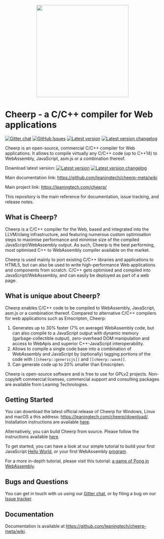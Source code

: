 <p align="center"><img src="https://github.com/leaningtech/cheerp-meta/blob/master/media/cheerp_light_background.png" width="300"></p>

# Cheerp - a C/C++ compiler for Web applications

[![Gitter chat](https://badges.gitter.im/leaningtech/cheerp.svg)](https://gitter.im/leaningtech/cheerp)
[![GitHub Issues](https://img.shields.io/github/issues/leaningtech/cheerp-meta.svg)](https://github.com/leaningtech/cheerp-meta/issues)
[![Latest version](https://img.shields.io/badge/cheerp-2.0-brightgreen.svg)](https://leaningtech.com/cheerp/download/)  [![Latest version changelog](https://img.shields.io/badge/cheerp2.0-changelog-brightgreen.svg)](https://github.com/leaningtech/cheerp-meta/wiki/Changelog)

Cheerp is an open-source, commercial C/C++ compiler for Web applications. It allows to compile virtually any C/C++ code (up to C++14) to WebAssembly, JavaScript, asm.js or a combination thereof.

Download latest version: [![Latest version](https://img.shields.io/badge/cheerp-2.0-brightgreen.svg)](https://leaningtech.com/cheerp/download/)  [![Latest version changelog](https://img.shields.io/badge/cheerp2.0-changelog-brightgreen.svg)](https://github.com/leaningtech/cheerp-meta/wiki/Changelog)

Main documentation link: https://github.com/leaningtech/cheerp-meta/wiki

Main project link: https://leaningtech.com/cheerp/

This repository is the main reference for documentation, issue tracking, and release notes.

What is Cheerp?
------

Cheerp is a C/C++ compiler for the Web, based and integrated into the LLVM/clang infrastructure, and featuring numerous custom optimisation steps to maximise performance and minimise size of the compiled JavaScript/WebAssembly output. As such, Cheerp is the best performing, most optimised C++ to WebAssembly compiler available on the market.

Cheerp is used mainly to port existing C/C++ libraries and applications to HTML5, but can also be used to write high-performance Web applications and components from scratch. C/C++ gets optimised and compiled into JavaScript/WebAssembly, and can easily be deployed as part of a web page.

What is unique about Cheerp?
------

Cheerp enables C/C++ code to be compiled to WebAssembly, JavaScript, asm.js or a combination thereof. Compared to alternative C/C++ compilers for web applications such as Emscripten, Cheerp:
1. Generates up to 30% faster (7% on average) WebAssembly code, but can also compile to a JavaScript output with dynamic memory (garbage-collectible output), zero-overhead DOM manipulation and access to WebApis and superior C++-JavaScript interoperability.
2. Allows to compile a single code base into a combination of WebAssembly and JavaScript by (optionally) tagging portions of the code with ```[[cheerp::genericjs]]``` and ```[[cheerp::wasm]]```.
3. Can generate code up to 20% smaller than Emscripten.

Cheerp is open-source software and is free to use for GPLv2 projects. Non-copyleft commercial licenses, commercial support and consulting packages are available from Leaning Technologies.

Getting Started
------
You can download the latest official release of Cheerp for Windows, Linux and macOS a this address:
https://leaningtech.com/cheerp/download/. Installation instructions are available [here](https://github.com/leaningtech/cheerp-meta/wiki#buildinstallation).

Alternatively, you can build Cheerp from source. Please follow the instructions available [here](https://github.com/leaningtech/cheerp-meta/wiki#buildinstallation).

To get started, you can have a look at our simple tutorial to build your first JavaScript [Hello World](https://github.com/leaningtech/cheerp-meta/wiki/Cheerp-Tutorial), or your first WebAssembly [program](https://github.com/leaningtech/cheerp-meta/wiki/WebAssembly-output-(wasm-or-wast-mode)).

For a more in-depth tutorial, please visit this tutorial: [a game of Pong in WebAssembly](https://github.com/leaningtech/cheerp-meta/wiki/Cheerp-Tutorial:-Mixed-mode-C---to-WebAssembly-and-JavaScript).

Bugs and Questions
------

You can get in touch with us using our [Gitter chat](https://gitter.im/leaningtech/cheerp), or by filing a bug on our [Issue tracker](https://github.com/leaningtech/cheerp-meta/issues).

Documentation
-----

Documentation is available at https://github.com/leaningtech/cheerp-meta/wiki.
